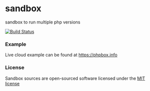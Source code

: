 # sandbox
sandbox to run multiple php versions  

[![Build Status](https://travis-ci.org/KasunDon/sandbox.svg?branch=master)](https://travis-ci.org/KasunDon/sandbox)

### Example
Live cloud example can be found at https://phpbox.info


### License
Sandbox sources are open-sourced software licensed under the [MIT license](http://opensource.org/licenses/MIT)

